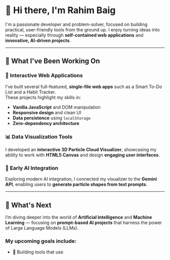 # 👋 Hi there, I'm **Rahim Baig**

I'm a passionate developer and problem-solver, focused on building practical, user-friendly tools from the ground up. I enjoy turning ideas into reality — especially through **self-contained web applications** and **innovative, AI-driven projects**.

---

## 🚀 What I've Been Working On

### 🧩 Interactive Web Applications  
I've built several full-featured, **single-file web apps** such as a Smart To-Do List and a Habit Tracker.  
These projects highlight my skills in:
- **Vanilla JavaScript** and DOM manipulation  
- **Responsive design** and clean UI  
- **Data persistence** using `localStorage`  
- **Zero-dependency architecture**

### 📊 Data Visualization Tools  
I developed an **interactive 3D Particle Cloud Visualizer**, showcasing my ability to work with **HTML5 Canvas** and design **engaging user interfaces**.

### 🤖 Early AI Integration  
Exploring modern AI integration, I connected my visualizer to the **Gemini API**, enabling users to **generate particle shapes from text prompts**.

---

## 🌱 What's Next

I’m diving deeper into the world of **Artificial Intelligence** and **Machine Learning** — focusing on **prompt-based AI projects** that harness the power of Large Language Models (LLMs).

### My upcoming goals include:
- 🧠 Building tools that use
